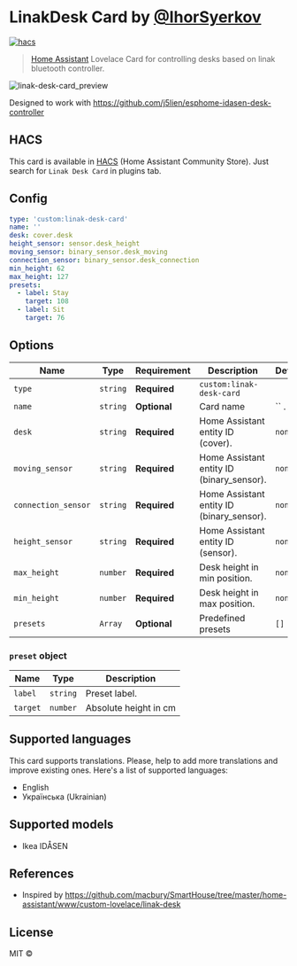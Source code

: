 # LinakDesk Card by [@IhorSyerkov](https://github.com/IhorSyerkov)

[![hacs][hacs-image]][hacs-url]

> [Home Assistant][home-assistant] Lovelace Card for controlling desks based on linak bluetooth controller.

![linak-desk-card_preview](https://user-images.githubusercontent.com/9998984/107797805-a3a6c800-6d5b-11eb-863a-56ae0343995c.png)

Designed to work with https://github.com/j5lien/esphome-idasen-desk-controller

## HACS

This card is available in [HACS](https://hacs.xyz/) (Home Assistant Community Store).
Just search for `Linak Desk Card` in plugins tab.

## Config

```yaml
type: 'custom:linak-desk-card'
name: ''
desk: cover.desk
height_sensor: sensor.desk_height
moving_sensor: binary_sensor.desk_moving
connection_sensor: binary_sensor.desk_connection
min_height: 62
max_height: 127
presets:
  - label: Stay
    target: 108
  - label: Sit
    target: 76
```

## Options

| Name               | Type    | Requirement  | Description                                 | Default             |
| ------------------ | ------- | ------------ | ------------------------------------------- | ------------------- |
| `type`             | `string`| **Required** | `custom:linak-desk-card`                    |                     |
| `name`             | `string`| **Optional** | Card name                                   | `` .                |
| `desk`             | `string`| **Required** | Home Assistant entity ID (cover).           | `none`              |
| `moving_sensor`    | `string`| **Required** | Home Assistant entity ID (binary_sensor).   | `none`              |
| `connection_sensor`| `string`| **Required** | Home Assistant entity ID (binary_sensor).   | `none`              |
| `height_sensor`    | `string`| **Required** | Home Assistant entity ID (sensor).          | `none`              |
| `max_height`       | `number`| **Required** | Desk height in min position.                | `none`              |
| `min_height`       | `number`| **Required** | Desk height in max position.                | `none`              |
| `presets`          | `Array` | **Optional** | Predefined presets                          | `[]`                |

### `preset` object

| Name        |   Type   | Description             |
| ----------- | :------: | ----------------------- |
| `label`     | `string` | Preset label.           |
| `target`    | `number` | Absolute height in cm   |

## Supported languages

This card supports translations. Please, help to add more translations and improve existing ones. Here's a list of supported languages:

- English
- Українська (Ukrainian)

## Supported models

- Ikea IDÅSEN
## References

* Inspired by https://github.com/macbury/SmartHouse/tree/master/home-assistant/www/custom-lovelace/linak-desk

## License

MIT ©

[home-assistant]: https://www.home-assistant.io/
[hacs]: https://hacs.xyz
[hacs-url]: https://github.com/hacs/integration
[hacs-image]: https://img.shields.io/badge/hacs-default-orange.svg?style=flat-square
